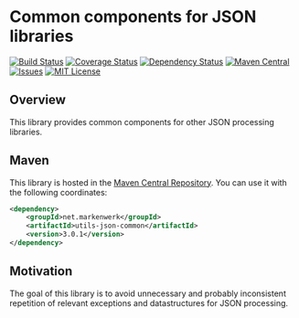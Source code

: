 # Common components for JSON libraries

[![Build Status](https://travis-ci.org/markenwerk/java-utils-json-common.svg?branch=master)](https://travis-ci.org/markenwerk/java-utils-json-common)
[![Coverage Status](https://coveralls.io/repos/github/markenwerk/java-utils-json-common/badge.svg?branch=master)](https://coveralls.io/github/markenwerk/java-utils-json-common?branch=master)
[![Dependency Status](https://www.versioneye.com/user/projects/57190b36fcd19a00518561ba/badge.svg)](https://www.versioneye.com/user/projects/57190b36fcd19a00518561ba)
[![Maven Central](https://maven-badges.herokuapp.com/maven-central/net.markenwerk/utils-json-common/badge.svg)](https://maven-badges.herokuapp.com/maven-central/net.markenwerk/utils-json-common)
[![Issues](https://img.shields.io/github/issues/markenwerk/java-utils-json-common.svg)](https://github.com/markenwerk/java-utils-json-common/issues)
[![MIT License](https://img.shields.io/badge/license-MIT-brightgreen.svg)](https://github.com/markenwerk/java-utils-json-common/blob/master/LICENSE)

## Overview

This library provides common components for other JSON processing libraries.

## Maven

This library is hosted in the [Maven Central Repository](https://maven-badges.herokuapp.com/maven-central/net.markenwerk/utils-json-common). You can use it with the following coordinates:

```xml
<dependency>
	<groupId>net.markenwerk</groupId>
	<artifactId>utils-json-common</artifactId>
	<version>3.0.1</version>
</dependency>
```

## Motivation

The goal of this library is to avoid unnecessary and probably inconsistent repetition of relevant exceptions and datastructures for JSON processing.
